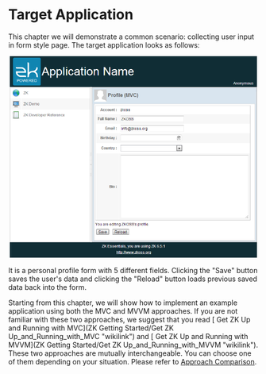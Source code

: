 # Target Application


This chapter we will demonstrate a common scenario: collecting user
input in form style page. The target application looks as follows:

![](../images/ze-ch5-app.png )

It is a personal profile form with 5 different fields. Clicking the
"Save" button saves the user's data and clicking the "Reload" button
loads previous saved data back into the form.

Starting from this chapter, we will show how to implement an example
application using both the MVC and MVVM approaches. If you are not
familiar with these two approaches, we suggest that you read [ Get ZK Up
and Running with
MVC](ZK Getting Started/Get ZK Up_and_Running_with_MVC "wikilink") and [
Get ZK Up and Running with
MVVM](ZK Getting Started/Get ZK Up_and_Running_with_MVVM "wikilink").
These two approaches are mutually interchangeable. You can choose one of
them depending on your situation. Please refer to [ Approach
Comparison](ZK_Getting_Started/Get_ZK_Up_and_Running_with_MVVM#Approach_Comparison "wikilink").





